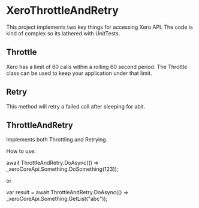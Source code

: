 # XeroThrottleAndRetry

This project implements two key things for accessing Xero API. The code is kind of complex so its lathered with UnitTests.

## Throttle

Xero has a limit of 60 calls within a rolling 60 second period. The Throttle class can be used to keep your application under that limit. 

## Retry

This method will retry a failed call after sleeping for abit.

## ThrottleAndRetry

Implements  both Throttling and Retrying.

How to use:

await ThrottleAndRetry.DoAsync(() => _xeroCoreApi.Something.DoSomething(123));

or 

var result = await ThrottleAndRetry.DoAsync<int>(() => _xeroCoreApi.Something.GetList("abc"));
